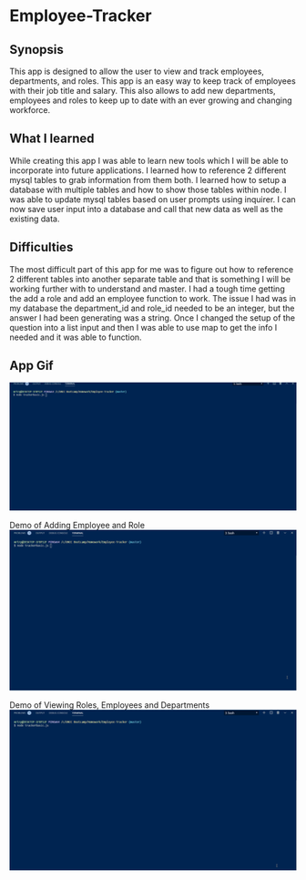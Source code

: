 # Employee-Tracker

## Synopsis 
This app is designed to allow the user to view and track employees, departments, and roles. This app is an easy way to keep track of employees with their job title and salary. This also allows to add new departments, employees and roles to keep up to date with an ever growing and changing workforce.

## What I learned
While creating this app I was able to learn new tools which I will be able to incorporate into future applications. I learned how to reference 2 different mysql tables to grab information from them both. I learned how to setup a database with multiple tables and how to show those tables within node. I was able to update mysql tables based on user prompts using inquirer. I can now save user input into a database and call that new data as well as the existing data.

## Difficulties
The most difficult part of this app for me was to figure out how to reference 2 different tables into another separate table and that is something I will be working further with to understand and master. I had a tough time getting the add a role and add an employee function to work. The issue I had was in my database the department_id and role_id needed to be an integer, but the answer I had been generating was a string. Once I changed the setup of the question into a list input and then I was able to use map to get the info I needed and it was able to function.

## App Gif
![Gif of Application](/gifs/employeeAppDemo.gif)

Demo of Adding Employee and Role
![Gif of addDemo](/gifs/addDemo.gif)

Demo of Viewing Roles, Employees and Departments
![Gif of viewDemo](/gifs/viewDemo.gif)


